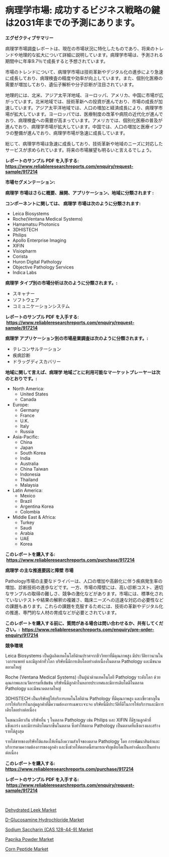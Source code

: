 <p><h1>病理学市場: 成功するビジネス戦略の鍵は2031年までの予測にあります。</h1></p><p><strong>エグゼクティブサマリー</strong></p>
<p><p>病理学市場調査レポートは、現在の市場状況に特化したものであり、将来のトレンドや地理的な拡大について詳細に説明しています。病理学市場は、予測される期間中に年率9.7％で成長すると予想されています。</p><p>市場のトレンドについて、病理学市場は技術革新やデジタル化の進歩により急速に成長しており、病理検査の精度や効率が向上しています。また、個別化医療の需要が増加しており、遺伝子解析や分子診断が注目されています。</p><p>地理的には、北米、アジア太平洋地域、ヨーロッパ、アメリカ、中国に市場が広がっています。北米地域では、技術革新への投資が進んでおり、市場の成長が加速しています。アジア太平洋地域では、人口の増加と経済成長により、病理学市場が拡大しています。ヨーロッパでは、医療制度の改革や病院の近代化が進んでおり、病理検査への需要が高まっています。アメリカでは、個別化医療の普及が進んでおり、病理学市場が拡大しています。中国では、人口の増加と医療インフラの整備が進んでおり、病理学市場が急速に成長しています。</p><p>総じて、病理学市場は急速に成長しており、技術革新や地域のニーズに対応したサービスが求められています。将来の市場展望も明るいと言えるでしょう。</p></p>
<p><strong>レポートのサンプル PDF を入手する: <a href="https://www.reliableresearchreports.com/enquiry/request-sample/917214">https://www.reliableresearchreports.com/enquiry/request-sample/917214</a></strong></p>
<p><strong>市場セグメンテーション:</strong></p>
<p><strong> 病理学 市場はさらに概要、展開、アプリケーション、地域に分類されます :</strong></p>
<p><strong>コンポーネントに関しては、 病理学 市場は次のように分類されます: &nbsp;</strong></p>
<p><ul><li>Leica Biosystems</li><li>Roche(Ventana Medical Systems)</li><li>Hamamatsu Photonics</li><li>3DHISTECH</li><li>Philips</li><li>Apollo Enterprise Imaging</li><li>XIFIN</li><li>Visiopharm</li><li>Corista</li><li>Huron Digital Pathology</li><li>Objective Pathology Services</li><li>Indica Labs</li></ul></p>
<p><strong> 病理学 タイプ別の市場分析は次のように分類されます。:</strong></p>
<p><ul><li>スキャナー</li><li>ソフトウェア</li><li>コミュニケーションシステム</li></ul></p>
<p><strong>レポートのサンプル PDF を入手する: &nbsp;<a href="https://www.reliableresearchreports.com/enquiry/request-sample/917214">https://www.reliableresearchreports.com/enquiry/request-sample/917214</a></strong></p>
<p><strong> 病理学 アプリケーション別の市場産業調査は次のように分類されます。:</strong></p>
<p><ul><li>テレコンサルテーション</li><li>疾病診断</li><li>ドラッグディスカバリー</li></ul></p>
<p><strong>地域に関して言えば、病理学 地域ごとに利用可能なマーケットプレーヤーは次のとおりです。:</strong></p>
<p><ul>
    <li>
        North America:
        <ul>
            <li>United States</li>
            <li>Canada</li>
        </ul>
    </li>
    <li>
        Europe:
        <ul>
            <li>Germany</li>
            <li>France</li>
            <li>U.K.</li>
            <li>Italy</li>
            <li>Russia</li>
        </ul>
    </li>
    <li>
        Asia-Pacific:
        <ul>
            <li>China</li>
            <li>Japan</li>
            <li>South Korea</li>
            <li>India</li>
            <li>Australia</li>
            <li>China Taiwan</li>
            <li>Indonesia</li>
            <li>Thailand</li>
            <li>Malaysia</li>
        </ul>
    </li>
    <li>
        Latin America:
        <ul>
            <li>Mexico</li>
            <li>Brazil</li>
            <li>Argentina Korea</li>
            <li>Colombia</li>
        </ul>
    </li>
    <li>
        Middle East & Africa:
        <ul>
            <li>Turkey</li>
            <li>Saudi</li>
            <li>Arabia</li>
            <li>UAE</li>
            <li>Korea</li>
        </ul>
    </li>
    </ul></p>
<p><strong>このレポートを購入する: &nbsp;<a href="https://www.reliableresearchreports.com/purchase/917214">https://www.reliableresearchreports.com/purchase/917214</a></strong></p>
<p><strong>病理学 の主な推進要因と障壁 市場</strong></p>
<p><p>Pathology市場の主要なドライバーは、人口の増加や高齢化に伴う疾病発生率の増加、診断技術の進歩などです。一方、市場の障壁には、高い診断コスト、適切なサンプルの取得の難しさ、競争の激化などがあります。市場には、標準化されていないテストや結果の解釈の複雑さ、臨床ニーズへの迅速な対応の必要性などの課題もあります。これらの課題を克服するためには、技術の革新やデジタル化の推進、専門的な人材の育成などが必要とされています。</p></p>
<p><strong>このレポートを購入する前に、質問がある場合は問い合わせるか、共有してください。:&nbsp; <a href="https://www.reliableresearchreports.com/enquiry/pre-order-enquiry/917214">https://www.reliableresearchreports.com/enquiry/pre-order-enquiry/917214</a></strong></p>
<p><strong>競争環境</strong></p>
<p><p>Leica Biosystems เป็นผู้ผลิตเทคโนโลยีด้านปราศจากชีววิทยาที่มีคุณภาพสูง มีประวัติยาวนานในวงการแพทย์ และมีลูกค้าทั่วโลก บริษัทนี้มีการเติบโตอย่างต่อเนื่องในตลาด Pathology และมีขนาดตลาดใหญ่</p><p>Roche (Ventana Medical Systems) เป็นผู้นำด้านเทคโนโลยี Pathology ระดับโลก ด้วยคุณภาพและนวัตกรรมที่เข้มข้น บริษัทนี้มีลูกค้าในหลายประเทศและมีการเติบโตดีในตลาด Pathology และมีขนาดตลาดใหญ่ </p><p>3DHISTECH เป็นบริษัทผู้ให้บริการเทคโนโลยีด้าน Pathology ที่มีคุณภาพสูง และเชี่ยวชาญในการให้บริการในกลุ่มลูกค้าที่มีความต้องการเฉพาะเจาะจง บริษัทนี้มีประวัติที่ดีในการให้บริการและมีการเติบโตอย่างต่อเนื่อง</p><p>ในขณะเดียวกัน บริษัทอื่น ๆ ในตลาด Pathology เช่น Philips และ XIFIN ก็มีฐานลูกค้าที่แข็งแกร่ง และมีการเติบโตมากขึ้นในตลาด ซึ่งทำให้ตลาด Pathology เป็นตลาดที่แข็งแรงและสร้างรายได้สูงสุด  </p><p>รายได้ขายของบริษัทได้แสดงให้เห็นถึงความสำเร็จของตลาด Pathology โดย การพัฒนาสินค้าและบริการตามความต้องการของลูกค้า และซึ่งช่วยให้ตลาดนี้สามารถเจริญเติบโตเป็นอย่างดีและเป็นอย่างต่อเนื่อง</p></p>
<p><strong>このレポートを購入する: &nbsp; <a href="https://www.reliableresearchreports.com/purchase/917214">https://www.reliableresearchreports.com/purchase/917214</a></strong></p>
<p><strong>レポートのサンプル PDF を入手する: &nbsp;<a href="https://www.reliableresearchreports.com/enquiry/request-sample/917214">https://www.reliableresearchreports.com/enquiry/request-sample/917214</a></strong><strong></strong></p>
<p>&nbsp;</p>
<p><p><a href="https://github.com/pjcfca/Market-Research-Report-List-1/blob/main/dehydrated-leek-market.md">Dehydrated Leek Market</a></p><p><a href="https://github.com/kathiaseamanalvaradovlprc2h/Market-Research-Report-List-1/blob/main/d-glucosamine-hydrochloride-market.md">D-Glucosamine Hydrochloride Market</a></p><p><a href="https://github.com/lylyparadise/Market-Research-Report-List-2/blob/main/sodium-saccharin-cas-128-44-9-market.md">Sodium Saccharin (CAS 128-44-9) Market</a></p><p><a href="https://github.com/johnbach50/Market-Research-Report-List-2/blob/main/paprika-powder-market.md">Paprika Powder Market</a></p><p><a href="https://github.com/GroverBarry/Market-Research-Report-List-4/blob/main/corn-peptide-market.md">Corn Peptide Market</a></p></p>